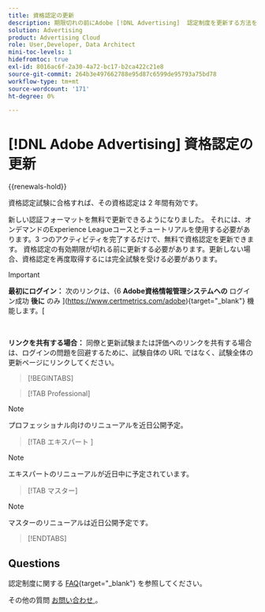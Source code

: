 ```yaml
---
title: 資格認定の更新
description: 期限切れの前にAdobe [!DNL Advertising]  認定制度を更新する方法を説明します。
solution: Advertising
product: Advertising Cloud
role: User,Developer, Data Architect
mini-toc-levels: 1
hidefromtoc: true
exl-id: 8016ac6f-2a30-4a72-bc17-b2ca422c21e8
source-git-commit: 264b3e497662788e95d87c6599de95793a75bd78
workflow-type: tm+mt
source-wordcount: '171'
ht-degree: 0%

---
```


# [!DNL Adobe Advertising] 資格認定の更新

{{renewals-hold}}

資格認定試験に合格すれば、その資格認定は 2 年間有効です。

新しい認証フォーマットを無料で更新できるようになりました。 それには、オンデマンドのExperience Leagueコースとチュートリアルを使用する必要があります。3 つのアクティビティを完了するだけで、無料で資格認定を更新できます。 資格認定の有効期限が切れる前に更新する必要があります。更新しない場合、資格認定を再度取得するには完全試験を受ける必要があります。

>[!IMPORTANT]
>
>**最初にログイン：** 次のリンクは、{6 **Adobe資格情報管理システムへの** ログイン成功 **後に** のみ ](https://www.certmetrics.com/adobe){target="_blank"} 機能します。[
>
><br>
>
>**リンクを共有する場合：** 同僚と更新試験または評価へのリンクを共有する場合は、ログインの問題を回避するために、試験自体の URL ではなく、試験全体の更新ページにリンクしてください。

>[!BEGINTABS]

>[!TAB Professional]

>[!NOTE]
>
>プロフェッショナル向けのリニューアルを近日公開予定。

>[!TAB  エキスパート ]

>[!NOTE]
>
>エキスパートのリニューアルが近日中に予定されています。

>[!TAB マスター]

>[!NOTE]
>
>マスターのリニューアルは近日公開予定です。

>[!ENDTABS]

## Questions

認定制度に関する [FAQ](https://experienceleague.adobe.com/docs/certification/certification/faq.html){target="_blank"} を参照してください。

その他の質問 [ お問い合わせ ](mailto:certif@adobe.com)。
